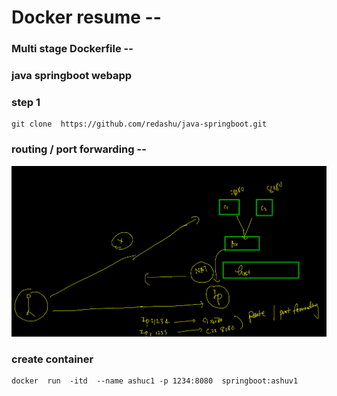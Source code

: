 # Docker resume --

### Multi stage Dockerfile --

### java springboot webapp 

### step 1 
```
git clone  https://github.com/redashu/java-springboot.git

```

### routing  / port forwarding --

<img src="portf.png">

### create container 

```
docker  run  -itd  --name ashuc1 -p 1234:8080  springboot:ashuv1 
```


